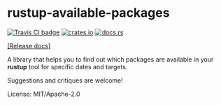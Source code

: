 # rustup-available-packages

[![Travis CI badge](https://api.travis-ci.com/rust-lang/rustup-components-history.svg?branch=master)](https://travis-ci.com/github/rust-lang/rustup-components-history)
[![crates.io](https://img.shields.io/crates/v/rustup-available-packages.svg)](https://crates.io/crates/rustup-available-packages)
[![docs.rs](https://docs.rs/rustup-available-packages/badge.svg)](https://docs.rs/rustup-available-packages)

[[Release docs]](https://docs.rs/rustup-available-packages/)

A library that helps you to find out which packages are available in your **rustup** tool for
specific dates and targets.

Suggestions and critiques are welcome!

License: MIT/Apache-2.0
